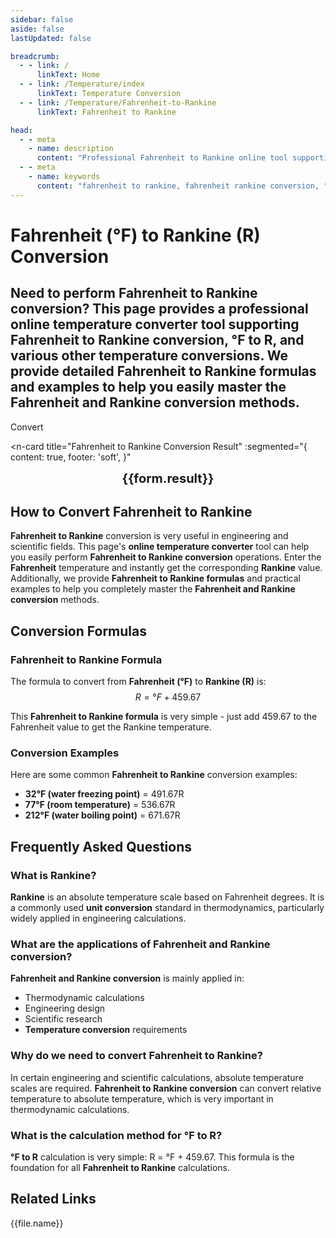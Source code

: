 ```yaml
---
sidebar: false
aside: false
lastUpdated: false

breadcrumb:
  - - link: /
      linkText: Home
  - - link: /Temperature/index
      linkText: Temperature Conversion
  - - link: /Temperature/Fahrenheit-to-Rankine
      linkText: Fahrenheit to Rankine

head:
  - - meta
    - name: description
      content: "Professional Fahrenheit to Rankine online tool supporting Fahrenheit to Rankine conversion, °F to R temperature conversion, and more. Provides detailed Fahrenheit to Rankine formulas and online temperature conversion functionality, making it your best choice for unit conversions."
  - - meta
    - name: keywords
      content: "fahrenheit to rankine, fahrenheit rankine conversion, °F to R, fahrenheit and rankine conversion, temperature conversion, unit conversion, online temperature converter, fahrenheit, rankine, fahrenheit to rankine formula"
---
```

# Fahrenheit (°F) to Rankine (R) Conversion

Need to perform **Fahrenheit to Rankine** conversion? This page provides a professional **online temperature converter** tool supporting **Fahrenheit to Rankine conversion**, **°F to R**, and various other **temperature conversions**. We provide detailed **Fahrenheit to Rankine formulas** and examples to help you easily master the **Fahrenheit and Rankine conversion** methods.
---
<script setup>
import { onMounted, reactive, inject, ref } from 'vue'
import { NButton,NForm ,NFormItem,NInput,NInputNumber,NSelect,NCard,useMessage,NGrid ,NGi  } from 'naive-ui'
import { defineClientComponent } from 'vitepress'
import { Temperature } from '../files';
const seoKey = [
  'fahrenheit to rankine',
  'fahrenheit rankine conversion',
  '°F to R',
  'fahrenheit and rankine conversion',
  'temperature conversion',
  'unit conversion',
  'online temperature converter',
  'fahrenheit',
  'rankine',
  'fahrenheit to rankine formula'
]
const convert = inject('convert')

const form = reactive({
  number: null,
  result: '',
})

const convertHandler = () => {
  if (form.number !== null && !isNaN(form.number)) {
    const convertedValue = parseFloat(form.number) + 459.67
    form.result = `${form.number}°F = ${convertedValue.toFixed(2)}R`
  } else {
    form.result = 'Please enter a valid number.'
  }
}
</script>

<n-form size="large" :model="form">
  <n-form-item label="Fahrenheit (°F)">
    <n-input-number v-model:value="form.number" placeholder="Enter Fahrenheit temperature" style="width: 100%" />
  </n-form-item>
  <n-form-item>
    <n-button type="info" @click="convertHandler" block>Convert</n-button>
  </n-form-item>
</n-form>

<n-card
  title="Fahrenheit to Rankine Conversion Result"
  :segmented="{
    content: true,
    footer: 'soft',
  }"
>
  <div  style="text-align:center;font-size:20px;">
    <strong>{{form.result}}</strong>
  </div>
  <template #footer>
    <div>
      <span v-for="item of seoKey">{{item}}, </span>
    </div>
  </template>
</n-card>

## How to Convert Fahrenheit to Rankine

**Fahrenheit to Rankine** conversion is very useful in engineering and scientific fields. This page's **online temperature converter** tool can help you easily perform **Fahrenheit to Rankine conversion** operations. Enter the **Fahrenheit** temperature and instantly get the corresponding **Rankine** value. Additionally, we provide **Fahrenheit to Rankine formulas** and practical examples to help you completely master the **Fahrenheit and Rankine conversion** methods.

## Conversion Formulas

### Fahrenheit to Rankine Formula
The formula to convert from **Fahrenheit (°F)** to **Rankine (R)** is:
$$ R = °F + 459.67 $$

This **Fahrenheit to Rankine formula** is very simple - just add 459.67 to the Fahrenheit value to get the Rankine temperature.

### Conversion Examples
Here are some common **Fahrenheit to Rankine** conversion examples:
- **32°F (water freezing point)** = 491.67R
- **77°F (room temperature)** = 536.67R
- **212°F (water boiling point)** = 671.67R

## Frequently Asked Questions

### What is Rankine?
**Rankine** is an absolute temperature scale based on Fahrenheit degrees. It is a commonly used **unit conversion** standard in thermodynamics, particularly widely applied in engineering calculations.

### What are the applications of Fahrenheit and Rankine conversion?
**Fahrenheit and Rankine conversion** is mainly applied in:
- Thermodynamic calculations
- Engineering design
- Scientific research
- **Temperature conversion** requirements

### Why do we need to convert Fahrenheit to Rankine?
In certain engineering and scientific calculations, absolute temperature scales are required. **Fahrenheit to Rankine conversion** can convert relative temperature to absolute temperature, which is very important in thermodynamic calculations.

### What is the calculation method for °F to R?
**°F to R** calculation is very simple: R = °F + 459.67. This formula is the foundation for all **Fahrenheit to Rankine** calculations.

## Related Links
<n-grid x-gap="12" :cols="2">
  <n-gi v-for="(file, index) in Temperature" :key="index">
    <n-button
      text
      tag="a"
      :href="file.path"
      type="info"
    >
      {{file.name}}
    </n-button>
  </n-gi>
</n-grid>